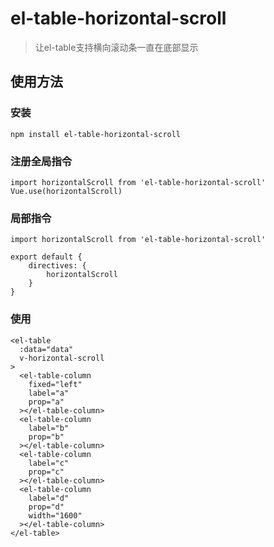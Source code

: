# el-table-horizontal-scroll
> 让el-table支持横向滚动条一直在底部显示
## 使用方法

### 安装
```
npm install el-table-horizontal-scroll
```

### 注册全局指令
```
import horizontalScroll from 'el-table-horizontal-scroll'
Vue.use(horizontalScroll)
```

### 局部指令
```
import horizontalScroll from 'el-table-horizontal-scroll'

export default {
    directives: {
        horizontalScroll
    }
}
```

### 使用

```
<el-table
  :data="data"
  v-horizontal-scroll
>
  <el-table-column
    fixed="left"
    label="a"
    prop="a"
  ></el-table-column>
  <el-table-column
    label="b"
    prop="b"
  ></el-table-column>
  <el-table-column
    label="c"
    prop="c"
  ></el-table-column>
  <el-table-column
    label="d"
    prop="d"
    width="1600"
  ></el-table-column>
</el-table>
```

